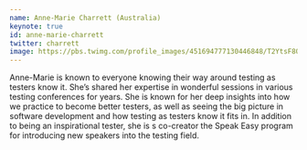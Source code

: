 ```yaml
---
name: Anne-Marie Charrett (Australia)
keynote: true
id: anne-marie-charrett
twitter: charrett
image: https://pbs.twimg.com/profile_images/451694777130446848/T2YtsF8O.jpeg
---
```

Anne-Marie is known to everyone knowing their way around testing as testers know it. She’s shared her expertise in wonderful sessions in various testing conferences for years. She is known for her deep insights into how we practice to become better testers, as well as seeing the big picture in software development and how testing as testers know it fits in. In addition to being an inspirational tester, she is s co-creator the Speak Easy program for introducing new speakers into the testing field.
